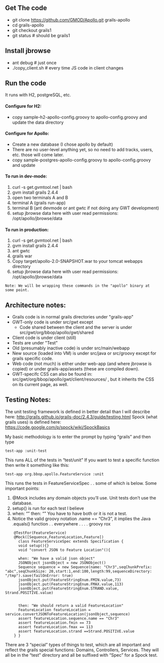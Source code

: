 

## Get The code
- git clone https://github.com/GMOD/Apollo.git grails-apollo
- cd grails-apollo
- git checkout grails1
- git status   # should be grails1


## Install jbrowse
- ant debug  # just once
- ./copy_client.sh # every time JS code in client changes 


## Run the code
It runs with H2, postgreSQL, etc.

#### Configure for H2:
- copy sample-h2-apollo-config.groovy to apollo-config.groovy and update the data directory

#### Configure for Apollo:
- Create a new database (I chose apollo by default)
- There are no user-level anything yet, so no need to add tracks, users, etc.  those will come later.
- copy sample-postgres-apollo-config.groovy to apollo-config.groovy and update


#### To run in dev-mode:
1. curl -s get.gvmtool.net | bash
2. gvm install grails 2.4.4
3. open two terminals A and B
4. terminal A (grails run-app)
5. terminal B (ant devmode or ant gwtc if not doing any GWT development)
6. setup jbrowse data here with user read permissions:  /opt/apollo/jbrowse/data


#### To run in production:
1. curl -s get.gvmtool.net | bash
2. gvm install grails 2.4.4
3. ant gwtc
4. grails war
5. Copy target/apollo-2.0-SNAPSHOT.war to your tomcat webapps directory
6. setup jbrowse data here with user read permissions:  /opt/apollo/jbrowse/data


``Note: We will be wrapping these commands in the "apollo" binary at some point.``


## Architecture notes:
- Grails code is in normal grails directories under "grails-app"
- GWT-only code is under src/gwt except
    - Code shared between the client and the server is under src/gwt/org/bbop/apollo/gwt/shared
- Client code is under client (still)
- Tests are under "Test"
- Old (presumably inactive code) is under src/main/webapp
- New source (loaded into VM) is under src/java or src/groovy except for grails specific code.
- Web code (not much) is either under web-app (and where jbrowse is copied) or under grails-app/assets (these are compiled down).
- GWT-specifc CSS can also be found in: src/gwt/org/bbop/apollo/gwt/client/resources/ , but it inherits the CSS on its current page, as well.


## Testing Notes:
The unit testing framework is defined in better detail than I will describe here: http://grails.github.io/grails-doc/2.4.3/guide/testing.html
Spock (what grails uses) is defined here: https://code.google.com/p/spock/wiki/SpockBasics


My basic methodology is to enter the prompt by typing “grails” and then type

    test-app :unit-test

This runs ALL of the tests in “test/unit” If you want to test a specific function then write it something like this:

    test-app org.bbop.apollo.FeatureService :unit 

This runs the tests in FeatureServiceSpec . . some of which is below.  Some important points:

1. @Mock includes any domain objects you’ll use.  Unit tests don’t use the database.
2. setup() is run for each test I believe 
3. when: “” then: “”   You have to have both or it is not a test. 
4. Notice the valid groovy notation  .name == “Chr3”, it implies the Java .equals() function . . everywhere . . . . groovy rox

```
    @TestFor(FeatureService)
    @Mock([Sequence,FeatureLocation,Feature])
      class FeatureServiceSpec extends Specification {
      void setup(){}
      void "convert JSON to Feature Location"(){
    
      when: "We have a valid json object"
      JSONObject jsonObject = new JSONObject()
      Sequence sequence = new Sequence(name: "Chr3",seqChunkPrefix: "abc",seqChunkSize: 20,start:1,end:100,length:99,sequenceDirectory: "/tmp").save(failOnError: true)
      jsonObject.put(FeatureStringEnum.FMIN.value,73)
      jsonObject.put(FeatureStringEnum.FMAX.value,113)
      jsonObject.put(FeatureStringEnum.STRAND.value, Strand.POSITIVE.value)

    
      then: "We should return a valid FeatureLocation"
      FeatureLocation featureLocation = service.convertJSONToFeatureLocation(jsonObject,sequence)
      assert featureLocation.sequence.name == "Chr3"
      assert featureLocation.fmin == 73
      assert featureLocation.fmax == 113
      assert featureLocation.strand ==Strand.POSITIVE.value
    } }
```

There are 3 “special” types of things to test, which are all important and reflect the grails special functions: Domains, Controllers, Services.  They will all be in the “test” directory and all be suffixed with “Spec” for a Spock test.



